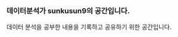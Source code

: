 ### 데이터분석가 sunkusun9의 공간입니다. 

데이터 분석을 공부한 내용을 기록하고 공유하기 위한 공간입니다.



<!--
**sunkusun9/sunkusun9** is a ✨ _special_ ✨ repository because its `README.md` (this file) appears on your GitHub profile.

Here are some ideas to get you started:

- 🔭 I’m currently working on ...
- 🌱 I’m currently learning ...
- 👯 I’m looking to collaborate on ...
- 🤔 I’m looking for help with ...
- 💬 Ask me about ...
- 📫 How to reach me: ...
- 😄 Pronouns: ...
- ⚡ Fun fact: ...
-->

